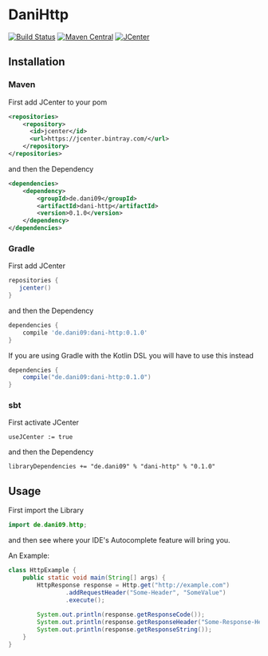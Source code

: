 # DaniHttp
[![Build Status](https://travis-ci.org/dani909/DaniHttp.svg?branch=master)](https://travis-ci.org/dani909/DaniHttp)
[![Maven Central](https://maven-badges.herokuapp.com/maven-central/de.dani09/dani-http/badge.svg)](https://maven-badges.herokuapp.com/maven-central/de.dani09/dani-http)
[![JCenter](https://api.bintray.com/packages/dani09/DaniHttp/DaniHttp/images/download.svg) ](https://bintray.com/dani09/DaniHttp/DaniHttp/_latestVersion)

## Installation

### Maven
First add JCenter to your pom

```xml
<repositories>
    <repository>
      <id>jcenter</id>
      <url>https://jcenter.bintray.com/</url>
    </repository>
</repositories>
```

and then the Dependency

```xml
<dependencies>
    <dependency>
        <groupId>de.dani09</groupId>
        <artifactId>dani-http</artifactId>
        <version>0.1.0</version>
    </dependency>
</dependencies>
```

### Gradle

First add JCenter

```groovy
repositories {  
   jcenter()  
}
```

and then the Dependency

```groovy
dependencies {
    compile 'de.dani09:dani-http:0.1.0'
}
```

If you are using Gradle with the Kotlin DSL you will have to use this instead

```groovy
dependencies {
    compile("de.dani09:dani-http:0.1.0")
}
```

### sbt

First activate JCenter
```sbtshell
useJCenter := true
```

and then the Dependency

```sbtshell
libraryDependencies += "de.dani09" % "dani-http" % "0.1.0"
```

## Usage
First import the Library

```java
import de.dani09.http;
```

and then see where your IDE's Autocomplete feature will bring you.

An Example:

```java
class HttpExample {
    public static void main(String[] args) {
        HttpResponse response = Http.get("http://example.com")
                .addRequestHeader("Some-Header", "SomeValue")
                .execute();
        
        System.out.println(response.getResponseCode());
        System.out.println(response.getResponseHeader("Some-Response-Header"));
        System.out.println(response.getResponseString());
    }
}
```
